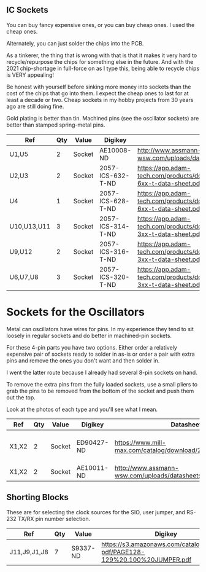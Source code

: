 
## IC Sockets

You can buy fancy expensive ones, or you can buy cheap ones.
I used the cheap ones.  

Alternately, you can just solder the chips into the PCB.

As a tinkerer, the thing that is wrong with that is that it makes it very hard to 
recycle/repurpose the chips for something else in the future.  And with the 2021
chip-shortage in full-force on as I type this, being able to recycle chips is 
VERY appealing!

Be honest with yourself before sinking more money into sockets than the cost of the chips 
that go into them.  I expect the cheap ones to last for at least a decade or two.  Cheap
sockets in my hobby projects from 30 years ago are still doing fine.

Gold plating is better than tin.  Machined pins (see the oscillator sockets) are better than
stamped spring-metal pins. 


Ref | Qty | Value | Digikey | Datasheet | Description
----|-----|-------|---------|-----------|------------
U1,U5 | 2 | Socket | AE10008-ND | http://www.assmann-wsw.com/uploads/datasheets/ASS_0810_CO.pdf | DIP-40
U2,U3 | 2 | Socket | 2057-ICS-632-T-ND | https://app.adam-tech.com/products/download/data_sheet/199581/ics-6xx-t-data-sheet.pdf | DIP-32
U4 | 1 | Socket | 2057-ICS-628-T-ND | https://app.adam-tech.com/products/download/data_sheet/199581/ics-6xx-t-data-sheet.pdf | DIP-28
U10,U13,U11 | 3 | Socket | 2057-ICS-314-T-ND | https://app.adam-tech.com/products/download/data_sheet/199582/ics-3xx-t-data-sheet.pdf | DIP-14
U9,U12 | 2 | Socket | 2057-ICS-316-T-ND | https://app.adam-tech.com/products/download/data_sheet/199582/ics-3xx-t-data-sheet.pdf | DIP-16
U6,U7,U8 | 3 | Socket | 2057-ICS-320-T-ND | https://app.adam-tech.com/products/download/data_sheet/199582/ics-3xx-t-data-sheet.pdf | DIP-20

# Sockets for the Oscillators

Metal can oscillators have wires for pins.  In my experience they tend to sit loosely in 
regular sockets and do better in machined-pin sockets.

For these 4-pin parts you have two options.  Either order a relatively expensive pair of 
sockets ready to solder in as-is or order a pair with extra pins and remove the ones you don't
want and then solder in. 

I went the latter route because I already had several 8-pin sockets on hand.

To remove the extra pins from the fully loaded sockets, use a small pliers to grab the pins 
to be removed from the bottom of the socket and push them out the top.

Look at the photos of each type and you'll see what I mean.

Ref | Qty | Value | Digikey | Datasheet | Description
----|-----|-------|---------|-----------|------------
X1,X2 | 2 | Socket | ED90427-ND | https://www.mill-max.com/catalog/download/2017-11:134.pdf | OSC-4 (a whopping $1.50 each!)
X1,X2 | 2 | Socket | AE10011-ND | http://www.assmann-wsw.com/uploads/datasheets/ASS_4852_CO.pdf | DIP-8 ($.50 each)


## Shorting Blocks

These are for selecting the clock sources for the SIO, user jumper, and 
RS-232 TX/RX pin number selection.

Ref | Qty | Value | Digikey | Datasheet | Description
----|-----|-------|---------|-----------|------------
J11,J9,J1,J8 | 7 | S9337-ND | https://s3.amazonaws.com/catalogspreads-pdf/PAGE128-129%20.100%20JUMPER.pdf | Shorting Block | Shorting Jumper
